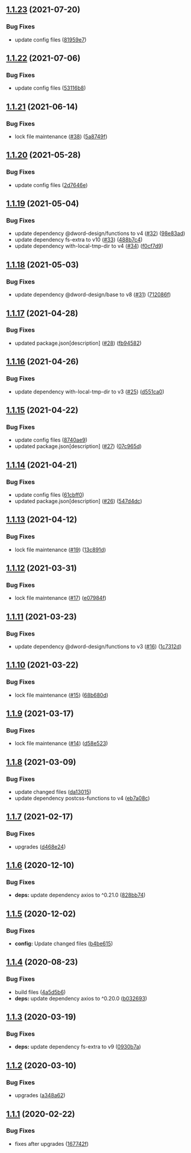 ## [1.1.23](https://github.com/dword-design/atomizer-plugin-vertical-rhythm/compare/v1.1.22...v1.1.23) (2021-07-20)


### Bug Fixes

* update config files ([81959e7](https://github.com/dword-design/atomizer-plugin-vertical-rhythm/commit/81959e79ee344af1b8cfa8e308f3e10e00a6a9ce))

## [1.1.22](https://github.com/dword-design/atomizer-plugin-vertical-rhythm/compare/v1.1.21...v1.1.22) (2021-07-06)


### Bug Fixes

* update config files ([53116b8](https://github.com/dword-design/atomizer-plugin-vertical-rhythm/commit/53116b8f10e81ad319d396e6bee6986be958f2e5))

## [1.1.21](https://github.com/dword-design/atomizer-plugin-vertical-rhythm/compare/v1.1.20...v1.1.21) (2021-06-14)


### Bug Fixes

* lock file maintenance ([#38](https://github.com/dword-design/atomizer-plugin-vertical-rhythm/issues/38)) ([5a8749f](https://github.com/dword-design/atomizer-plugin-vertical-rhythm/commit/5a8749fc64127e30c95ee9982122918fd6027e85))

## [1.1.20](https://github.com/dword-design/atomizer-plugin-vertical-rhythm/compare/v1.1.19...v1.1.20) (2021-05-28)


### Bug Fixes

* update config files ([2d7646e](https://github.com/dword-design/atomizer-plugin-vertical-rhythm/commit/2d7646ef835f0c07ddfd8183061f6f7cd33e9a92))

## [1.1.19](https://github.com/dword-design/atomizer-plugin-vertical-rhythm/compare/v1.1.18...v1.1.19) (2021-05-04)


### Bug Fixes

* update dependency @dword-design/functions to v4 ([#32](https://github.com/dword-design/atomizer-plugin-vertical-rhythm/issues/32)) ([98e83ad](https://github.com/dword-design/atomizer-plugin-vertical-rhythm/commit/98e83ada3a8118ec83d1bf93f368b01b49ed7b17))
* update dependency fs-extra to v10 ([#33](https://github.com/dword-design/atomizer-plugin-vertical-rhythm/issues/33)) ([488b7c4](https://github.com/dword-design/atomizer-plugin-vertical-rhythm/commit/488b7c420960254372c50d7b7f76e3312e5246d0))
* update dependency with-local-tmp-dir to v4 ([#34](https://github.com/dword-design/atomizer-plugin-vertical-rhythm/issues/34)) ([f0cf7d9](https://github.com/dword-design/atomizer-plugin-vertical-rhythm/commit/f0cf7d9b692b74dca686d9c79c3430c6db15340c))

## [1.1.18](https://github.com/dword-design/atomizer-plugin-vertical-rhythm/compare/v1.1.17...v1.1.18) (2021-05-03)


### Bug Fixes

* update dependency @dword-design/base to v8 ([#31](https://github.com/dword-design/atomizer-plugin-vertical-rhythm/issues/31)) ([712086f](https://github.com/dword-design/atomizer-plugin-vertical-rhythm/commit/712086f99a1de2c5b418867e640f20aba2629e07))

## [1.1.17](https://github.com/dword-design/atomizer-plugin-vertical-rhythm/compare/v1.1.16...v1.1.17) (2021-04-28)


### Bug Fixes

* updated package.json[description] ([#28](https://github.com/dword-design/atomizer-plugin-vertical-rhythm/issues/28)) ([fb94582](https://github.com/dword-design/atomizer-plugin-vertical-rhythm/commit/fb94582f98901ca7dd7dc0d2907f53bc8e3da9c2))

## [1.1.16](https://github.com/dword-design/atomizer-plugin-vertical-rhythm/compare/v1.1.15...v1.1.16) (2021-04-26)


### Bug Fixes

* update dependency with-local-tmp-dir to v3 ([#25](https://github.com/dword-design/atomizer-plugin-vertical-rhythm/issues/25)) ([d551ca0](https://github.com/dword-design/atomizer-plugin-vertical-rhythm/commit/d551ca0c9a72e9167307764bd4c5016d8a9d3b14))

## [1.1.15](https://github.com/dword-design/atomizer-plugin-vertical-rhythm/compare/v1.1.14...v1.1.15) (2021-04-22)


### Bug Fixes

* update config files ([8740ae9](https://github.com/dword-design/atomizer-plugin-vertical-rhythm/commit/8740ae9c2bfba1f572b48d192c59caeab6081974))
* updated package.json[description] ([#27](https://github.com/dword-design/atomizer-plugin-vertical-rhythm/issues/27)) ([07c965d](https://github.com/dword-design/atomizer-plugin-vertical-rhythm/commit/07c965dda6905d1797e648eb5d72b131b7fe6b96))

## [1.1.14](https://github.com/dword-design/atomizer-plugin-vertical-rhythm/compare/v1.1.13...v1.1.14) (2021-04-21)


### Bug Fixes

* update config files ([61cbff0](https://github.com/dword-design/atomizer-plugin-vertical-rhythm/commit/61cbff025786ce6a1517c1746c7836f84b78d350))
* updated package.json[description] ([#26](https://github.com/dword-design/atomizer-plugin-vertical-rhythm/issues/26)) ([547d4dc](https://github.com/dword-design/atomizer-plugin-vertical-rhythm/commit/547d4dcc8a717be328053ccf8baa70659de389e8))

## [1.1.13](https://github.com/dword-design/atomizer-plugin-vertical-rhythm/compare/v1.1.12...v1.1.13) (2021-04-12)


### Bug Fixes

* lock file maintenance ([#19](https://github.com/dword-design/atomizer-plugin-vertical-rhythm/issues/19)) ([13c891d](https://github.com/dword-design/atomizer-plugin-vertical-rhythm/commit/13c891d4d66117b244219cceccde8f8492c41703))

## [1.1.12](https://github.com/dword-design/atomizer-plugin-vertical-rhythm/compare/v1.1.11...v1.1.12) (2021-03-31)


### Bug Fixes

* lock file maintenance ([#17](https://github.com/dword-design/atomizer-plugin-vertical-rhythm/issues/17)) ([e07984f](https://github.com/dword-design/atomizer-plugin-vertical-rhythm/commit/e07984f16f9ed1bc06ec544ebb4c26623033c0dd))

## [1.1.11](https://github.com/dword-design/atomizer-plugin-vertical-rhythm/compare/v1.1.10...v1.1.11) (2021-03-23)


### Bug Fixes

* update dependency @dword-design/functions to v3 ([#16](https://github.com/dword-design/atomizer-plugin-vertical-rhythm/issues/16)) ([1c7312d](https://github.com/dword-design/atomizer-plugin-vertical-rhythm/commit/1c7312d3b55c54629586702c2cd77f3a8fe22844))

## [1.1.10](https://github.com/dword-design/atomizer-plugin-vertical-rhythm/compare/v1.1.9...v1.1.10) (2021-03-22)


### Bug Fixes

* lock file maintenance ([#15](https://github.com/dword-design/atomizer-plugin-vertical-rhythm/issues/15)) ([68b680d](https://github.com/dword-design/atomizer-plugin-vertical-rhythm/commit/68b680d0d6f760dc027c96a076ce0770df6a29f7))

## [1.1.9](https://github.com/dword-design/atomizer-plugin-vertical-rhythm/compare/v1.1.8...v1.1.9) (2021-03-17)


### Bug Fixes

* lock file maintenance ([#14](https://github.com/dword-design/atomizer-plugin-vertical-rhythm/issues/14)) ([d58e523](https://github.com/dword-design/atomizer-plugin-vertical-rhythm/commit/d58e5232f63109c80b7001cc00aa855453a936e0))

## [1.1.8](https://github.com/dword-design/atomizer-plugin-vertical-rhythm/compare/v1.1.7...v1.1.8) (2021-03-09)


### Bug Fixes

* update changed files ([da13015](https://github.com/dword-design/atomizer-plugin-vertical-rhythm/commit/da13015a5b3b258a997a1e85fd0a403a5a99ecef))
* update dependency postcss-functions to v4 ([eb7a08c](https://github.com/dword-design/atomizer-plugin-vertical-rhythm/commit/eb7a08c6d8f794b3e550cf96d9761b1a882ad379))

## [1.1.7](https://github.com/dword-design/atomizer-plugin-vertical-rhythm/compare/v1.1.6...v1.1.7) (2021-02-17)


### Bug Fixes

* upgrades ([d468e24](https://github.com/dword-design/atomizer-plugin-vertical-rhythm/commit/d468e241dff57430b0ec536e81e0bd0b7deb8808))

## [1.1.6](https://github.com/dword-design/atomizer-plugin-vertical-rhythm/compare/v1.1.5...v1.1.6) (2020-12-10)


### Bug Fixes

* **deps:** update dependency axios to ^0.21.0 ([828bb74](https://github.com/dword-design/atomizer-plugin-vertical-rhythm/commit/828bb7497e19d16b14e9d6f1c17ae7558c224747))

## [1.1.5](https://github.com/dword-design/atomizer-plugin-vertical-rhythm/compare/v1.1.4...v1.1.5) (2020-12-02)


### Bug Fixes

* **config:** Update changed files ([b4be615](https://github.com/dword-design/atomizer-plugin-vertical-rhythm/commit/b4be615aa692ab8c09ee9843d5ee086f15e3bc18))

## [1.1.4](https://github.com/dword-design/atomizer-plugin-vertical-rhythm/compare/v1.1.3...v1.1.4) (2020-08-23)


### Bug Fixes

* build files ([4a5d5b6](https://github.com/dword-design/atomizer-plugin-vertical-rhythm/commit/4a5d5b658795ab9896ab40545502f0381ed2ac23))
* **deps:** update dependency axios to ^0.20.0 ([b032693](https://github.com/dword-design/atomizer-plugin-vertical-rhythm/commit/b03269343744289ba94f57a6cafbce604002b87b))

## [1.1.3](https://github.com/dword-design/atomizer-plugin-vertical-rhythm/compare/v1.1.2...v1.1.3) (2020-03-19)


### Bug Fixes

* **deps:** update dependency fs-extra to v9 ([0930b7a](https://github.com/dword-design/atomizer-plugin-vertical-rhythm/commit/0930b7a5cd064b210798e4dcace372dcc376160c))

## [1.1.2](https://github.com/dword-design/atomizer-plugin-vertical-rhythm/compare/v1.1.1...v1.1.2) (2020-03-10)


### Bug Fixes

* upgrades ([a348a62](https://github.com/dword-design/atomizer-plugin-vertical-rhythm/commit/a348a625d3cfad654511c93cac9170d2b5a22e60))

## [1.1.1](https://github.com/dword-design/atomizer-plugin-vertical-rhythm/compare/v1.1.0...v1.1.1) (2020-02-22)


### Bug Fixes

* fixes after upgrades ([167742f](https://github.com/dword-design/atomizer-plugin-vertical-rhythm/commit/167742fdcfdae04b5570307534fcc48b24bf558e))
